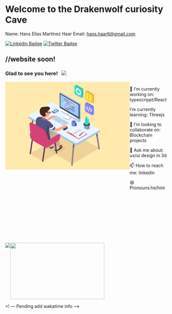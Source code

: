 <h1>Welcome to the Drakenwolf curiosity Cave</h1>

Name: Hans Elías Martínez Haar
Email: hans.haar6@gmail.com

[![Linkedin Badge](https://img.shields.io/badge/-LinkedIn-0e76a8?style=flat-square&logo=Linkedin&logoColor=white)](www.linkedin.com/in/hans-haar)
[![Twitter Badge](https://img.shields.io/badge/-Twitter-00acee?style=flat-square&logo=Twitter&logoColor=white)](https://twitter.com/DevDraken)

<h2>//website soon!</h2>

### Glad to see you here! &nbsp; ![](https://visitor-badge.glitch.me/badge?page_id=Drakenwolf.Drakenwolf)
<div style="display: flex; flex-direction: row;">    
    <img height="280em" align="right" src="./assets/images/dev.jpg"/>
    <div style="">
        <p>🔭 I’m currently working on: typescrippt/React</p>
        <p>I’m currently learning:  Threejs</p>
        <p>👯 I’m looking to collaborate on: Blockchain projects</p>
        <p>💬 Ask me about:  ux/ui design in 3d</p>
        <p>📫 How to reach me:  linkedin</p>
        <p>😄 Pronouns:he/him</p>
    </div>

</div>
</br>
</br>
</br>
</br>
</br>
</br>
</br>
</br>
</br>

<div style="display:flex; flex-directions:row;">
    <img height="180em"  src="https://github-readme-stats.vercel.app/api?username=Drakenwolf&show_icons=true&theme=prussian&hide_border=true&&count_private=true&include_all_commits=true" />
<img height="180em" width="300em" src="https://github-readme-stats.vercel.app/api/top-langs/?username=Drakenwolf&langs_count=8&theme=prussian"/>
</div>


<! –– Pending add wakatime info  ––>
